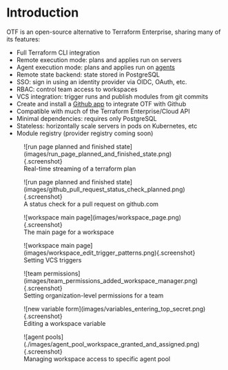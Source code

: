 # Introduction

OTF is an open-source alternative to Terraform Enterprise, sharing many of its features:

* Full Terraform CLI integration
* Remote execution mode: plans and applies run on servers
* Agent execution mode: plans and applies run on [agents](agents.md)
* Remote state backend: state stored in PostgreSQL
* SSO: sign in using an identity provider via OIDC, OAuth, etc.
* RBAC: control team access to workspaces
* VCS integration: trigger runs and publish modules from git commits
* Create and install a [Github app](github_app.md) to integrate OTF with Github
* Compatible with much of the Terraform Enterprise/Cloud API
* Minimal dependencies: requires only PostgreSQL
* Stateless: horizontally scale servers in pods on Kubernetes, etc
* Module registry (provider registry coming soon)

<figure markdown>
![run page planned and finished state](images/run_page_planned_and_finished_state.png){.screenshot}
<figcaption>Real-time streaming of a terraform plan</figcaption>
</figure>

<figure markdown>
![run page planned and finished state](images/github_pull_request_status_check_planned.png){.screenshot}
<figcaption>A status check for a pull request on github.com</figcaption>
</figure>

<figure markdown>
![workspace main page](images/workspace_page.png){.screenshot}
<figcaption>The main page for a workspace</figcaption>
</figure>

<figure markdown>
![workspace main page](images/workspace_edit_trigger_patterns.png){.screenshot}
<figcaption>Setting VCS triggers</figcaption>
</figure>

<figure markdown>
![team permissions](images/team_permissions_added_workspace_manager.png){.screenshot}
<figcaption>Setting organization-level permissions for a team</figcaption>
</figure>

<figure markdown>
![new variable form](images/variables_entering_top_secret.png){.screenshot}
<figcaption>Editing a workspace variable</figcaption>
</figure>

<figure markdown>
![agent pools](./images/agent_pool_workspace_granted_and_assigned.png){.screenshot}
<figcaption>Managing workspace access to specific agent pool</figcaption>
</figure>
